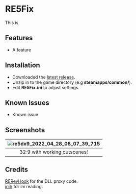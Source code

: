 # RE5Fix
This is 

## Features
- A feature

## Installation
- Downloaded the [latest release](https://github.com/Lyall/RE5Fix/releases).
- Unzip in to the game directory (e.g **steamapps/common/**).
- Edit **RE5Fix.ini** to adjust settings.

## Known Issues
- Known issue

## Screenshots
![re5dx9_2022_04_28_08_07_39_715](https://user-images.githubusercontent.com/695941/165991472-15f70372-551e-45b7-a48c-2323eb52e605.jpg)|
|:--:|
| 32:9 with working cutscenes! |

## Credits
[RERevHook](https://www.nexusmods.com/residentevilrevelations/mods/26) for the DLL proxy code. </br>
[inih](https://github.com/jtilly/inih) for ini reading.

